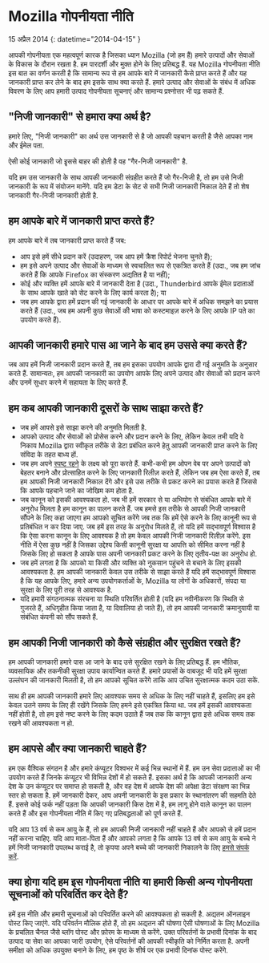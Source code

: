 ﻿# Mozilla गोपनीयता नीति

15 अप्रैल 2014
{: datetime="2014-04-15" }

आपकी गोपनीयता एक महत्वपूर्ण कारक है जिसका ध्यान Mozilla (जो हम हैं) हमारे उत्पादों और सेवाओं के विकास के दौरान रखता है. हम पारदर्शी और मुक्त होने के लिए प्रतिबद्ध हैं. यह Mozilla गोपनीयता नीति इस बात का वर्णन करती है कि सामान्य रूप से हम आपके बारे में जानकारी कैसे प्राप्त करते हैं और यह जानकारी प्राप्त कर लेने के बाद हम इसके साथ क्या करते हैं. हमारे उत्पाद और सेवाओं के संबंध में अधिक विवरण के लिए आप हमारी उत्पाद गोपनीयता सूचनाएं और सामान्य प्रश्नोत्तर भी पढ़ सकते हैं. 

## "निजी जानकारी" से हमारा क्या अर्थ है?

हमारे लिए, "निजी जानकारी" का अर्थ उस जानकारी से है जो आपकी पहचान करती है जैसे आपका नाम और ईमेल पता.

ऐसी कोई जानकारी जो इृससे बाहर की होती है वह "गैर-निजी जानकारी" है.

यदि हम उस जानकारी के साथ आपकी जानकारी संग्रहीत करते हैं जो गैर-निजी है, तो हम उसे निजी जानकारी के रूप में संयोजन मानेंगे. यदि हम डेटा के सेट से सभी निजी जानकारी निकाल देते हैं तो शेष जानकारी गैर-निजी जानकारी होती है.

## हम आपके बारे में जानकारी प्राप्त करते हैं?

हम आपके बारे में तब जानकारी प्राप्त करते हैं जब:

* आप इसे हमें सीधे प्रदान करें (उदाहरण, जब आप हमें क्रैश रिपोर्ट भेजना चुनते हैं);
* हम इसे अपने उत्पाद और सेवाओं के माध्यम से स्वचालित रूप से एकत्रित करते हैं (उदा., जब हम जांच करते हैं कि आपके Firefox का संस्करण अद्यतित है या नहीं);
* कोई और व्यक्ति हमें आपके बारे में जानकारी देता है (उदा., Thunderbird आपके ईमेल प्रदाताओं के साथ आपके खाते को सेट करने के लिए कार्य करता है); या
* जब हम आपके द्वारा हमें प्रदान की गई जानकारी के आधार पर आपके बारे में अधिक समझने का प्रयास करते हैं (उदा., जब हम अपनी कुछ सेवाओं की भाषा को कस्टमाइज़ करने के लिए आपके IP पते का उपयोग करते हैं).

## आपकी जानकारी हमारे पास आ जाने के बाद हम उससे क्या करते हैं?

जब आप हमें निजी जानकारी प्रदान करते हैं, तब हम इसका उपयोग आपके द्वारा दी गई अनुमति के अनुसार करते हैं. सामान्यतः, हम आपकी जानकारी का उपयोग आपके लिए अपने उत्पाद और सेवाओं को प्रदान करने और उनमें सुधार करने में सहायता के लिए करते हैं.

## हम कब आपकी जानकारी दूसरों के साथ साझा करते हैं?

* जब हमें आपसे इसे साझा करने की अनुमति मिलती है.
* आपको उत्पाद और सेवाओं को प्रोसेस करने और प्रदान करने के लिए, लेकिन केवल तभी यदि वे निकाय Mozilla द्वारा स्वीकृत तरीके से डेटा प्रबंधित करने हेतु आपकी जानकारी प्राप्त करने के लिए संविदा के तहत बाध्य हों.
* जब हम अपने [स्पष्ट रहने](https://www.mozilla.org/about/manifesto/) के लक्ष्य को पूरा करते हैं. कभी-कभी हम ओपन वेब पर अपने उत्पादों को बेहतर बनाने और प्रोत्साहित करने के लिए जानकारी रिलीज़ करते हैं, लेकिन जब हम ऐसा करते हैं, तब हम आपकी निजी जानकारी निकाल देंगे और इसे उस तरीके से प्रकट करने का प्रयास करते हैं जिससे कि आपके पहचाने जाने का जोखिम कम होता है.
* जब कानून को इसकी आवश्यकता हो. जब भी हमें सरकार से या अभियोग से संबंधित आपके बारे में अनुरोध मिलता है हम कानून का पालन करते हैं. जब हमसे इस तरीके से आपकी निजी जानकारी सौंपने के लिए कहा जाएगा हम आपको सूचित करेंगे जब तक कि हमें ऐसे करने के लिए कानूनी रूप से प्रतिबंधित न कर दिया जाए. जब हमें इस तरह के अनुरोध मिलते हैं, तो यदि हमें सद्भावपूर्ण विश्वास है कि ऐसा करना कानून के लिए आवश्यक है तो हम केवल आपकी निजी जानकारी रिलीज़ करेंगे. इस नीति में ऐसा कुछ नहीं है जिसका उद्देश्य किसी कानूनी सुरक्षा या आपत्ति को सीमित करना नहीं है जिसके लिए हो सकता है आपके पास अपनी जानकारी प्रकट करने के लिए तृतीय-पक्ष का अनुरोध हो.
* जब हमें लगता है कि आपको या किसी और व्यक्ति को नुकसान पहुंचने से बचाने के लिए इसकी आवश्यकता है. हम आपकी जानकारी केवल उस तरीके से साझा करते हैं यदि हमें सद्भावपूर्ण विश्वास है कि यह आपके लिए, हमारे अन्य उपयोगकर्ताओं के, Mozilla या लोगों के अधिकारों, संपदा या सुरक्षा के लिए पूरी तरह से आवश्यक है.
* यदि हमारी संगठनात्मक संरचना या स्थिति परिवर्तित होती है (यदि हम नवीनीकरण कि स्थिति से गुजरते हैं, अधिगृहीत किया जाता है, या दिवालिया हो जाते हैं), तो हम आपकी जानकारी क्रमानुयायी या संबंधित कंपनी को सौंप सकते हैं.

## हम आपकी निजी जानकारी को कैसे संग्रहीत और सुरक्षित रखते हैं?

हम आपकी जानकारी हमारे पास आ जाने के बाद उसे सुरक्षित रखने के लिए प्रतिबद्ध हैं. हम भौतिक, व्यवसायिक और तकनीकी सुरक्षा उपाय कार्यान्वित करते हैं. हमारे प्रयासों के वाबजूद भी यदि हमें सुरक्षा उल्लंघन की जानकारी मिलती है, तो हम आपको सूचित करेंगे ताकि आप उचित सुरक्षात्मक कदम उठा सकें.

साथ ही हम आपकी जानकारी हमारे लिए आवश्यक समय से अधिक के लिए नहीं चाहते हैं, इसलिए हम इसे केवल उतने समय के लिए ही रखेंगे जिसके लिए हमने इसे एकत्रित किया था. जब हमें इसकी आवश्यकता नहीं होती है, तो हम इसे नष्ट करने के लिए कदम उठाते हैं जब तक कि कानून द्वारा इसे अधिक समय तक रखने की आवश्यकता न हो.

## हम आपसे और क्या जानकारी चाहते हैं?

हम एक वैश्विक संगठन है और हमारे कंप्यूटर विश्वभर में कई भिन्न स्थानों में हैं. हम उन सेवा प्रदाताओं का भी उपयोग करते हैं जिनके कंप्यूटर भी विभिन्न देशों में हो सकते हैं. इसका अर्थ है कि आपकी जानकारी अन्य देश के उन कंप्यूटर पर समाप्त हो सकती है, और वह देश में आपके देश की अपेक्षा डेटा संरक्षण का भिन्न स्तर हो सकता है. हमें जानकारी देकर, आप अपनी जानकारी के इस प्रकार के स्थानांतरण की सहमति देते हैं. इससे कोई फर्क नहीं पड़ता कि आपकी जानकारी किस देश में है, हम लागू होने वाले कानून का पालन करते हैं और इस गोपनीयता नीति में किए गए प्रतिबद्धताओं को पूर्ण करते हैं.

यदि आप 13 वर्ष से कम आयु के हैं, तो हम आपकी निजी जानकारी नहीं चाहते हैं और आपको से हमें प्रदान नहीं करना चाहिए. यदि आप माता-पिता हैं और आपको लगता है कि आपके 13 वर्ष से कम आयु के बच्चे ने हमें निजी जानकारी उपलब्ध कराई है, तो कृपया अपने बच्चे की जानकारी निकालने के लिए [हमसे संपर्क करें](https://www.mozilla.org/privacy/#contact).

## क्या होगा यदि हम इस गोपनीयता नीति या हमारी किसी अन्य गोपनीयता सूचनाओं को परिवर्तित कर देते हैं?

हमें इस नीति और हमारी सूचनाओं को परिवर्तित करने की आवश्यकता हो सकती है.  अद्यतन ऑनलाइन पोस्ट किए जाएंगे. यदि परिवर्तन मौलिक होते हैं, तो हम अद्यतन की घोषणा ऐसी घोषणाओं के लिए Mozilla के प्रचलित चैनल जैसे ब्लॉग पोस्ट और फ़ोरम के माध्यम से करेंगे. उक्त परिवर्तनों के प्रभावी दिनांक के बाद उत्पाद या सेवा का आपका जारी उपयोग, ऐसे परिवर्तनों की आपकी स्वीकृति को निर्मित करता है. अपनी समीक्षा को अधिक उपयुक्त बनाने के लिए, हम पृष्ठ के शीर्ष पर एक प्रभावी दिनांक पोस्ट करेंगे.

